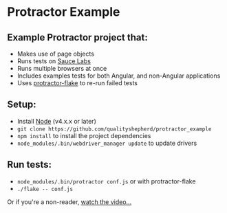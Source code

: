 
# Protractor Example #

## Example Protractor project that:
* Makes use of page objects
* Runs tests on [Sauce Labs](http://saucelabs.com)
* Runs multiple browsers at once
* Includes examples tests for both Angular, and non-Angular applications
* Uses [protractor-flake](https://github.com/NickTomlin/protractor-flake) to re-run failed tests

## Setup:
* Install [Node](http://nodejs.org) (v4.x.x or later)
* `git clone https://github.com/qualityshepherd/protractor_example`
* `npm install` to install the project dependencies
* `node_modules/.bin/webdriver_manager update` to update drivers

## Run tests:
* `node_modules/.bin/protractor conf.js`
or with protractor-flake
* `./flake -- conf.js`

Or if you're a non-reader, [watch the video...](https://www.youtube.com/watch?v=JIGvty1bQxk)
